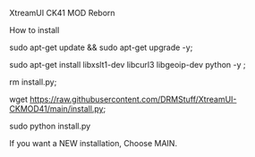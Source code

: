 XtreamUI CK41 MOD Reborn

How to install


sudo apt-get update && sudo apt-get upgrade -y;

sudo apt-get install libxslt1-dev libcurl3 libgeoip-dev python -y ;

rm install.py; 

wget https://raw.githubusercontent.com/DRMStuff/XtreamUI-CKMOD41/main/install.py;

sudo python install.py

If you want a NEW installation, Choose MAIN.

